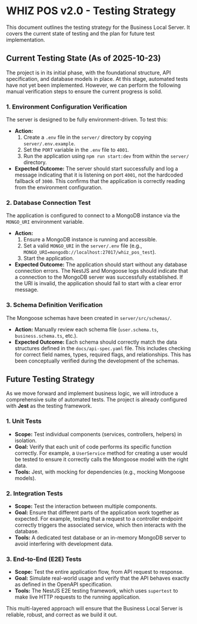 # WHIZ POS v2.0 - Testing Strategy

This document outlines the testing strategy for the Business Local Server. It covers the current state of testing and the plan for future test implementation.

## Current Testing State (As of 2025-10-23)

The project is in its initial phase, with the foundational structure, API specification, and database models in place. At this stage, automated tests have not yet been implemented. However, we can perform the following manual verification steps to ensure the current progress is solid.

### 1. Environment Configuration Verification

The server is designed to be fully environment-driven. To test this:

*   **Action:**
    1.  Create a `.env` file in the `server/` directory by copying `server/.env.example`.
    2.  Set the `PORT` variable in the `.env` file to `4001`.
    3.  Run the application using `npm run start:dev` from within the `server/` directory.
*   **Expected Outcome:** The server should start successfully and log a message indicating that it is listening on port `4001`, not the hardcoded fallback of `3000`. This confirms that the application is correctly reading from the environment configuration.

### 2. Database Connection Test

The application is configured to connect to a MongoDB instance via the `MONGO_URI` environment variable.

*   **Action:**
    1.  Ensure a MongoDB instance is running and accessible.
    2.  Set a valid `MONGO_URI` in the `server/.env` file (e.g., `MONGO_URI=mongodb://localhost:27017/whiz_pos_test`).
    3.  Start the application.
*   **Expected Outcome:** The application should start without any database connection errors. The NestJS and Mongoose logs should indicate that a connection to the MongoDB server was successfully established. If the URI is invalid, the application should fail to start with a clear error message.

### 3. Schema Definition Verification

The Mongoose schemas have been created in `server/src/schemas/`.

*   **Action:** Manually review each schema file (`user.schema.ts`, `business.schema.ts`, etc.).
*   **Expected Outcome:** Each schema should correctly match the data structures defined in the `docs/api-spec.yaml` file. This includes checking for correct field names, types, required flags, and relationships. This has been conceptually verified during the development of the schemas.

## Future Testing Strategy

As we move forward and implement business logic, we will introduce a comprehensive suite of automated tests. The project is already configured with **Jest** as the testing framework.

### 1. Unit Tests

*   **Scope:** Test individual components (services, controllers, helpers) in isolation.
*   **Goal:** Verify that each unit of code performs its specific function correctly. For example, a `UserService` method for creating a user would be tested to ensure it correctly calls the Mongoose model with the right data.
*   **Tools:** Jest, with mocking for dependencies (e.g., mocking Mongoose models).

### 2. Integration Tests

*   **Scope:** Test the interaction between multiple components.
*   **Goal:** Ensure that different parts of the application work together as expected. For example, testing that a request to a controller endpoint correctly triggers the associated service, which then interacts with the database.
*   **Tools:** A dedicated test database or an in-memory MongoDB server to avoid interfering with development data.

### 3. End-to-End (E2E) Tests

*   **Scope:** Test the entire application flow, from API request to response.
*   **Goal:** Simulate real-world usage and verify that the API behaves exactly as defined in the OpenAPI specification.
*   **Tools:** The NestJS E2E testing framework, which uses `supertest` to make live HTTP requests to the running application.

This multi-layered approach will ensure that the Business Local Server is reliable, robust, and correct as we build it out.
